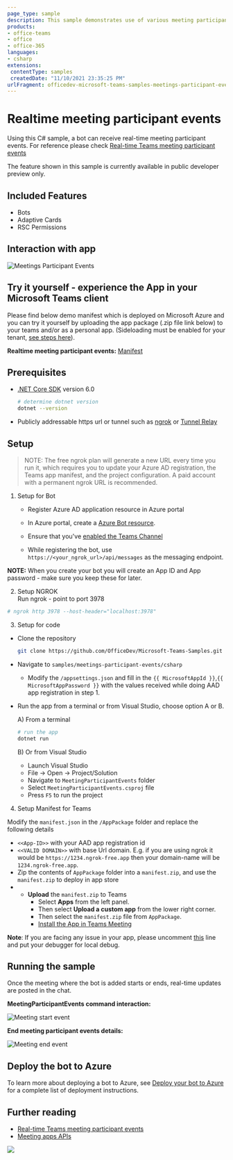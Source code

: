 ```yaml
---
page_type: sample
description: This sample demonstrates use of various meeting participant events which arfe available in bot framework v4
products:
- office-teams
- office
- office-365
languages:
- csharp
extensions:
 contentType: samples
 createdDate: "11/10/2021 23:35:25 PM"
urlFragment: officedev-microsoft-teams-samples-meetings-participant-events-csharp
---
```


# Realtime meeting participant events

Using this C# sample, a bot can receive real-time meeting participant events.
For reference please check [Real-time Teams meeting participant events](https://review.learn.microsoft.com/en-us/microsoftteams/platform/apps-in-teams-meetings/meeting-apps-apis?branch=pr-en-us-8455&tabs=dotnet%2Cparticipant-join-event#get-participant-events)

The feature shown in this sample is currently available in public developer preview only.

## Included Features
* Bots
* Adaptive Cards
* RSC Permissions

## Interaction with app

![Meetings Participant Events](MeetingEvents/Images/MeetingsParticipantEvents.gif)

## Try it yourself - experience the App in your Microsoft Teams client
Please find below demo manifest which is deployed on Microsoft Azure and you can try it yourself by uploading the app package (.zip file link below) to your teams and/or as a personal app. (Sideloading must be enabled for your tenant, [see steps here](https://docs.microsoft.com/microsoftteams/platform/concepts/build-and-test/prepare-your-o365-tenant#enable-custom-teams-apps-and-turn-on-custom-app-uploading)).

**Realtime meeting participant events:** [Manifest](/samples/meetings-events/csharp/demo-manifest/Meetings-Participant-Events.zip)

## Prerequisites

- [.NET Core SDK](https://dotnet.microsoft.com/download) version 6.0

  ```bash
  # determine dotnet version
  dotnet --version
  ```
- Publicly addressable https url or tunnel such as [ngrok](https://ngrok.com/) or [Tunnel Relay](https://github.com/OfficeDev/microsoft-teams-tunnelrelay) 

## Setup
> NOTE: The free ngrok plan will generate a new URL every time you run it, which requires you to update your Azure AD registration, the Teams app manifest, and the project configuration. A paid account with a permanent ngrok URL is recommended.

1) Setup for Bot
   - Register Azure AD application resource in Azure portal
   - In Azure portal, create a [Azure Bot resource](https://docs.microsoft.com/azure/bot-service/bot-builder-authentication?view=azure-bot-service-4.0&tabs=csharp%2Caadv2).

   - Ensure that you've [enabled the Teams Channel](https://docs.microsoft.com/azure/bot-service/channel-connect-teams?view=azure-bot-service-4.0)
   - While registering the bot, use `https://<your_ngrok_url>/api/messages` as the messaging endpoint.

  **NOTE:** When you create your bot you will create an App ID and App password - make sure you keep these for later.

2) Setup NGROK  
Run ngrok - point to port 3978

```bash
# ngrok http 3978 --host-header="localhost:3978"
```

3) Setup for code   
- Clone the repository

    ```bash
    git clone https://github.com/OfficeDev/Microsoft-Teams-Samples.git

- Navigate to `samples/meetings-participant-events/csharp` 
    - Modify the `/appsettings.json` and fill in the `{{ MicrosoftAppId }}`,`{{ MicrosoftAppPassword }}` with the values received while doing AAD app registration in step 1.

- Run the app from a terminal or from Visual Studio, choose option A or B.

  A) From a terminal

  ```bash
  # run the app
  dotnet run
  ```

  B) Or from Visual Studio

  - Launch Visual Studio
  - File -> Open -> Project/Solution
  - Navigate to `MeetingParticipantEvents` folder
  - Select `MeetingParticipantEvents.csproj` file
  - Press `F5` to run the project

4) Setup Manifest for Teams

Modify the `manifest.json` in the `/AppPackage` folder and replace the following details

   - `<<App-ID>>` with your AAD app registration id   
   - `<<VALID DOMAIN>>` with base Url domain. E.g. if you are using ngrok it would be `https://1234.ngrok-free.app` then your domain-name will be `1234.ngrok-free.app`.
   - Zip the contents of `AppPackage` folder into a `manifest.zip`, and use the `manifest.zip` to deploy in app store
   - - **Upload** the `manifest.zip` to Teams
         - Select **Apps** from the left panel.
         - Then select **Upload a custom app** from the lower right corner.
         - Then select the `manifest.zip` file from `AppPackage`.
         - [Install the App in Teams Meeting](https://docs.microsoft.com/microsoftteams/platform/apps-in-teams-meetings/teams-apps-in-meetings?view=msteams-client-js-latest#meeting-lifecycle-scenarios)

**Note**: If you are facing any issue in your app, please uncomment [this](https://github.com/OfficeDev/Microsoft-Teams-Samples/blob/main/samples/meetings-participant-events/csharp/MeetingParticipantEvents/AdapterWithErrorHandler.cs#L25) line and put your debugger for local debug.

## Running the sample
Once the meeting where the bot is added starts or ends, real-time updates are posted in the chat.

**MeetingParticipantEvents command interaction:**   

![Meeting start event](MeetingParticipantEvents/Images/meeting-start.png)

**End meeting participant events details:**   

![Meeting end event](MeetingParticipantEvents/Images/meeting-end.png)

## Deploy the bot to Azure

To learn more about deploying a bot to Azure, see [Deploy your bot to Azure](https://aka.ms/azuredeployment) for a complete list of deployment instructions.

## Further reading

- [Real-time Teams meeting participant events](https://review.learn.microsoft.com/en-us/microsoftteams/platform/apps-in-teams-meetings/meeting-apps-apis?branch=pr-en-us-8455&tabs=dotnet%2Cparticipant-join-event#get-participant-events)
- [Meeting apps APIs](https://learn.microsoft.com/microsoftteams/platform/apps-in-teams-meetings/meeting-apps-apis?tabs=dotnet)

<img src="https://pnptelemetry.azurewebsites.net/microsoft-teams-samples/samples/meetings-participant-events-csharp" />